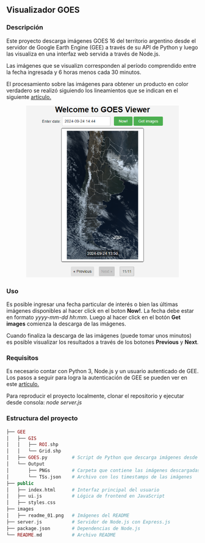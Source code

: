 ## Visualizador GOES

### Descripción 
Este proyecto descarga imágenes GOES 16 del territorio argentino desde el servidor de Google Earth Engine (GEE) a través de su API de Python y luego las visualiza en una interfaz web servida a través de Node.js. 

Las imágenes que se visualizn corresponden al período comprendido entre la fecha ingresada y 6 horas menos cada 30 minutos.

El procesamiento sobre las imágenes para obtener un producto en color verdadero se realizó siguiendo los lineamientos que se indican en el siguiente [artículo.](https://jstnbraaten.medium.com/goes-in-earth-engine-53fbc8783c16)


<p align="center">
  <img src="images/readme_01.png" alt="_01" width="400px"/>
</p>

### Uso
Es posible ingresar una fecha particular de interés o bien las últimas imágenes disponibles al hacer click en el boton **Now!**. La fecha debe estar en formato *yyyy-mm-dd hh:mm*. Luego al hacer click en el botón **Get images** comienza la descarga de las imágenes.

Cuando finaliza la descarga de las imágenes (puede tomar unos minutos) es posible visualizar los resultados a través de los botones **Previous** y **Next**.

### Requisitos
Es necesario contar con Python 3, Node.js y un usuario autenticado de GEE. Los pasos a seguir para logra la autenticación de GEE se pueden ver en este [artículo.](https://courses.spatialthoughts.com/install-gee-python-api.html#authentication)

Para reproducir el proyecto localmente, clonar el repositorio y ejecutar desde consola: *node server.js*

### Estructura del proyecto
```php
├── GEE
│   ├── GIS
│   │   ├── ROI.shp
│   │   └── Grid.shp
│   ├── GOES.py         # Script de Python que descarga imágenes desde Google Earth Engine
│   └── Output
│       ├── PNGs        # Carpeta que contiene las imágenes descargadas y procesadas
│       └── TSs.json    # Archivo con los timestamps de las imágenes
├── public
│   ├── index.html      # Interfaz principal del usuario
│   ├── ui.js           # Lógica de frontend en JavaScript
│   ├── styles.css
├── images
│   ├── readme_01.png   # Imágenes del README
├── server.js           # Servidor de Node.js con Express.js
├── package.json        # Dependencias de Node.js
└── README.md           # Archivo README
```
